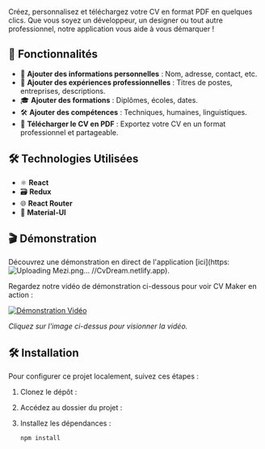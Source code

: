 Créez, personnalisez et téléchargez votre CV en format PDF en quelques clics. Que vous soyez un développeur, un designer ou tout autre professionnel, notre application vous aide à vous démarquer !

## 🚀 Fonctionnalités

- 📝 **Ajouter des informations personnelles** : Nom, adresse, contact, etc.
- 💼 **Ajouter des expériences professionnelles** : Titres de postes, entreprises, descriptions.
- 🎓 **Ajouter des formations** : Diplômes, écoles, dates.
- 🛠️ **Ajouter des compétences** : Techniques, humaines, linguistiques.
- 📄 **Télécharger le CV en PDF** : Exportez votre CV en un format professionnel et partageable.

## 🛠️ Technologies Utilisées

- ⚛️ **React**
- 🗃️ **Redux**
- 🌐 **React Router**
- 💅 **Material-UI** 


## 🎬 Démonstration

Découvrez une démonstration en direct de l'application [ici](https:![Uploading Mezi.png…]()
//CvDream.netlify.app).

Regardez notre vidéo de démonstration ci-dessous pour voir CV Maker en action :

[![Démonstration Vidéo](https://img.youtube.com/vi/votre_video_id/0.jpg)]([https://www.youtube.com/watch?v=votre_video_id]([https://youtu.be/WYxK058Hl8U](https://www.youtube.com/watch?v=WYxK058Hl8U&t=15s)))

*Cliquez sur l'image ci-dessus pour visionner la vidéo.*

## 🛠️ Installation

Pour configurer ce projet localement, suivez ces étapes :

1. Clonez le dépôt :
   
2. Accédez au dossier du projet :

3. Installez les dépendances :
    ```
    npm install
    ```
